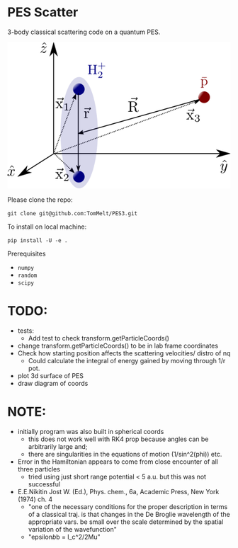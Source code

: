 PES Scatter
===========

3-body classical scattering code on a quantum PES.

![Schematic](img/Schematic.png)

Please clone the repo:

    git clone git@github.com:TomMelt/PES3.git

To install on local machine:

    pip install -U -e .

Prerequisites
* ```numpy```
* ```random```
* ```scipy```

TODO:
====
* tests:
    * Add test to check transform.getParticleCoords()
* change transform.getParticleCoords() to be in lab frame coordinates
* Check how starting position affects the scattering velocities/ distro of nq
    * Could calculate the integral of energy gained by moving through 1/r pot.
* plot 3d surface of PES
* draw diagram of coords

NOTE:
=====
* initially program was also built in spherical coords
    - this does not work well with RK4 prop because angles can be arbitrarily large and;
    - there are singularities in the equations of motion (1/sin^2(phi)) etc.
* Error in the Hamiltonian appears to come from close encounter of all three particles
    - tried using just short range potential < 5 a.u. but this was not successful
* E.E.Nikitin Jost W. (Ed.), Phys. chem., 6a, Academic Press, New York (1974) ch. 4
    - "one of the necessary conditions for the proper description in terms of a classical traj. is that changes in the De Broglie wavelength of the appropriate vars. be small over the scale determined by the spatial variation of the wavefunction"
    - "epsilon*b*b = l_c^2/2Mu" 
